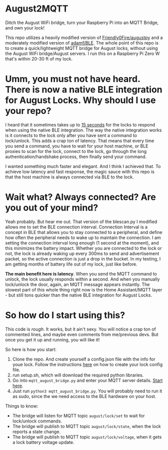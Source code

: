 # August2MQTT
Ditch the August WiFi bridge, turn your Raspberry Pi into an MQTT Bridge, and own your lock!

This repo utilizes a heavily modified version of [Friendly0Fire/augustpy](https://github.com/Friendly0Fire/augustpy) and a moderately modified version of [adamf/BLE](https://github.com/adamf/BLE). The whole point of this repo is to create a quick/lightweight MQTT bridge for August locks, without using the August WiFi bridge/August servers. I run this on a Raspberry Pi Zero W that's within 20-30 ft of my lock.

# Umm, you must not have heard. There is now a native BLE integration for August Locks. Why should I use your repo?
I heard that it sometimes takes up to [15 seconds](https://github.com/esphome/issues/issues/3761#issuecomment-1333079982) for the locks to respond when using the native BLE integration. The way the native integration works is it connects to the lock only after you have sent a command to lock/unlock. This adds a crap ton of latency. That means that every time you send a command, you have to wait for your host machine, or BLE proxies to scan for the lock, connect to the lock, go through the long authentication/handshake process, then finally send your command.

I wanted something much faster and elegant. And I think I achieved that. To achieve low latency and fast response, the magic sauce with this repo is that the host machine is always connected via BLE to the lock.

# Wait what? Always connected? Are you out of your mind?
Yeah probably. But hear me out. That version of the blescan.py I modified allows me to set the BLE connection interval. Connection Interval is a concept in BLE that allows you to stay connected to a peripheral, and define how often the peripheral needs to wake up to maintain the connection. I am setting the connection interval long enough (1 second at the moment), and this minimizes the battery impact. Whether you are connected to the lock or not, the lock is already waking up every 300ms to send and advertisement packet, so the active connection is just a drop in the bucket. In my testing, I am getting months of battery life out of my lock, just like before.

__The main benefit here is latency__. When you send the MQTT command to unlock, the lock usually responds within a second. And when you manually lock/unlock the door, again, an MQTT message appears instantly. The slowest part of this whole thing right now is the Home Assistant/MQTT layer - but still tons quicker than the native BLE integration for August Locks.

# So how do I start using this?
This code is *rough*. It works, but it ain't sexy. You will notice a crap ton of commented lines, and maybe even comments from me/previous devs. But once you get it up and running, you will like it! 

So here is how you start:
1. Clone the repo. And create yourself a config.json file with the info for youe lock. Follow the instructions [here](https://github.com/Friendly0Fire/augustpy#setup) on how to create your lock config file. 
2. run setup.sh, which will download the required python libraries.
3. Go into `mqtt_august_bridge.py` and enter your MQTT server details. [Start here](https://github.com/aeozyalcin/August2MQTT/blob/7c642023cf61f34ea4f855b16ca4c509ae64ce11/mqtt_august_bridge.py#L65).
4. Just run `python3 mqtt_august_bridge.py`. You will probably need to run it as sudo, since the we need access to the BLE hardware on your host. 

Things to know:
- The bridge will listen for MQTT topic `august/lock/set` to wait for lock/unlock commands.
- The bridge will publish to MQTT topic `august/lock/state`, when the lock reports a state change.
- The bridge will publish to MQTT topic `august/lock/voltage`, when it gets a lock battery voltage update.
